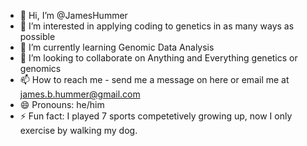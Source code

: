 - 👋 Hi, I’m @JamesHummer
- 👀 I’m interested in applying coding to genetics in as many ways as possible
- 🌱 I’m currently learning Genomic Data Analysis
- 💞️ I’m looking to collaborate on Anything and Everything genetics or genomics
- 📫 How to reach me - send me a message on here or email me at james.b.hummer@gmail.com
- 😄 Pronouns: he/him
- ⚡ Fun fact: I played 7 sports competetively growing up, now I only exercise by walking my dog.

<!---
JamesHummer/JamesHummer is a ✨ special ✨ repository because its `README.md` (this file) appears on your GitHub profile.
You can click the Preview link to take a look at your changes.
--->
